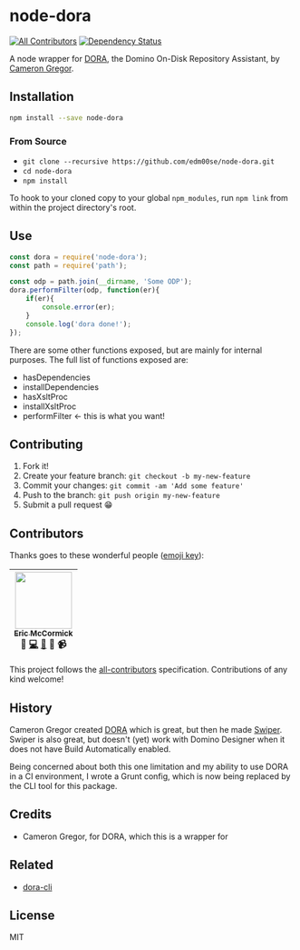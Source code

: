 # node-dora
[![All Contributors](https://img.shields.io/badge/all_contributors-1-orange.svg)](#contributors) [![Dependency Status](https://dependencyci.com/github/edm00se/node-dora/badge)](https://dependencyci.com/github/edm00se/node-dora)

A node wrapper for [DORA](https://github.com/camac/dora), the Domino On-Disk Repository Assistant, by [Cameron Gregor](https://github.com/camac).

## Installation

```sh
npm install --save node-dora
```

### From Source

- `git clone --recursive https://github.com/edm00se/node-dora.git`
- `cd node-dora`
- `npm install`

To hook to your cloned copy to your global `npm_modules`, run `npm link` from within the project directory's root.

## Use

```javascript
const dora = require('node-dora');
const path = require('path');

const odp = path.join(__dirname, 'Some ODP');
dora.performFilter(odp, function(er){
    if(er){
        console.error(er);
    }
    console.log('dora done!');
});
```

There are some other functions exposed, but are mainly for internal purposes. The full list of functions exposed are:

- hasDependencies
- installDependencies
- hasXsltProc
- installXsltProc
- performFilter <- this is what you want!

## Contributing

1. Fork it!
2. Create your feature branch: `git checkout -b my-new-feature`
3. Commit your changes: `git commit -am 'Add some feature'`
4. Push to the branch: `git push origin my-new-feature`
5. Submit a pull request 😁

## Contributors

Thanks goes to these wonderful people ([emoji key](https://github.com/kentcdodds/all-contributors#emoji-key)):

<!-- ALL-CONTRIBUTORS-LIST:START - Do not remove or modify this section -->
| [<img src="https://avatars.githubusercontent.com/u/622118?v=3" width="100px;"/><br /><sub>Eric McCormick</sub>](https://ericmccormick.io)<br />📝 [💻](https://github.com/edm00se/node-dora/commits?author=edm00se) [📖](https://github.com/edm00se/node-dora/commits?author=edm00se) 🔧 📹 |
| :---: |
<!-- ALL-CONTRIBUTORS-LIST:END -->

This project follows the [all-contributors](https://github.com/kentcdodds/all-contributors) specification. Contributions of any kind welcome!

## History

Cameron Gregor created [DORA](https://github.com/camac/dora) which is great, but then he made [Swiper](https://github.com/camac/Swiper). Swiper is also great, but doesn't (yet) work with Domino Designer when it does not have Build Automatically enabled.

Being concerned about both this one limitation and my ability to use DORA in a CI environment, I wrote a Grunt config, which is now being replaced by the CLI tool for this package.

## Credits

- Cameron Gregor, for DORA, which this is a wrapper for

## Related

- [dora-cli](https://github.com/edm00se/node-dora-cli#readme)

## License

MIT
